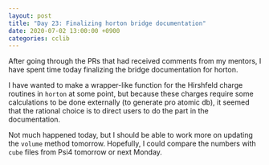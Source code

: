 ```yaml
---
layout: post
title: "Day 23: Finalizing horton bridge documentation"
date: 2020-07-02 13:00:00 +0900
categories: cclib
---
```


After going through the PRs that had received comments from my mentors, I have spent time today finalizing the bridge documentation for horton.

I have wanted to make a wrapper-like function for the Hirshfeld charge routines in `horton` at some point, but because these charges require some calculations to be done externally (to generate pro atomic db), it seemed that the rational choice is to direct users to do the part in the documentation.

Not much happened today, but I should be able to work more on updating the `volume` method tomorrow. Hopefully, I could compare the numbers with `cube` files from Psi4 tomorrow or next Monday.

